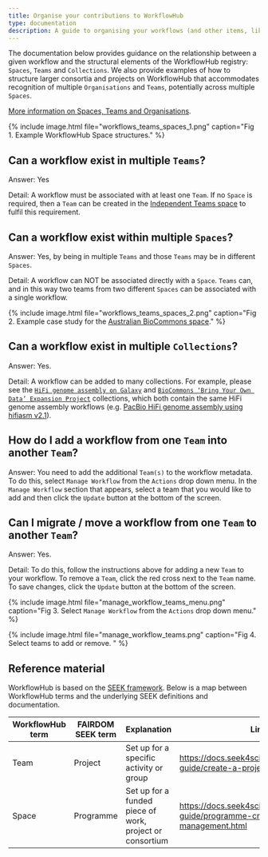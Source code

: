 ```yaml
---
title: Organise your contributions to WorkflowHub
type: documentation
description: A guide to organising your workflows (and other items, like documents, SOPs, publications) that you may want to add to WorkflowHub.
---
```


The documentation below provides guidance on the relationship between a given workflow and the structural elements of the WorkflowHub registry: `Spaces`, `Teams` and `Collections`. 
We also provide examples of how to structure larger consortia and projects on WorkflowHub that accommodates recognition of multiple `Organisations` and `Teams`, potentially across multiple `Spaces`.

[More information on Spaces, Teams and Organisations](https://about.workflowhub.eu/docs/space-team-organisation/).

{% include image.html file="workflows_teams_spaces_1.png" caption="Fig 1. Example WorkflowHub Space structures." %}

## Can a workflow exist in multiple `Teams`?

Answer: Yes

Detail: A workflow must be associated with at least one `Team`. If no `Space` is required, then a `Team` can be created in the [Independent Teams space](https://workflowhub.eu/programmes/3) to fulfil this requirement.

## Can a workflow exist within multiple `Spaces`?

Answer: Yes, by being in multiple `Teams` and those `Teams` may be in different `Spaces`.

Detail: A workflow can NOT be associated directly with a `Space`. `Teams` can, and in this way two teams from two different `Spaces` can be associated with a single workflow.

{% include image.html file="workflows_teams_spaces_2.png" caption="Fig 2. Example case study for the [Australian BioCommons space](https://workflowhub.eu/programmes/8)." %}

## Can a workflow exist in multiple `Collections`?

Answer: Yes.

Detail: A workflow can be added to many collections. For example, please see the [`HiFi genome assembly on Galaxy`](https://workflowhub.eu/collections/5) and [`BioCommons ‘Bring Your Own Data’ Expansion Project`](https://workflowhub.eu/collections/6) collections, which both contain the same HiFi genome assembly workflows (e.g. [PacBio HiFi genome assembly using hifiasm v2.1](https://doi.org/10.48546/WORKFLOWHUB.WORKFLOW.221.3)).

## How do I add a workflow from one `Team` into another `Team`?

Answer: You need to add the additional `Team(s)` to the workflow metadata. To do this, select `Manage Workflow` from the `Actions` drop down menu. In the `Manage Workflow` section that appears, select a team that you would like to add and then click the `Update` button at the bottom of the screen.

## Can I migrate / move a workflow from one `Team` to another `Team`?

Answer: Yes.

Detail: To do this, follow the instructions above for adding a new `Team` to your workflow. To remove a `Team`, click the red cross next to the `Team` name. To save changes, click the `Update` button at the bottom of the screen.

{% include image.html file="manage_workflow_teams_menu.png" caption="Fig 3. Select `Manage Workflow` from the `Actions` drop down menu." %}

{% include image.html file="manage_workflow_teams.png" caption="Fig 4. Select teams to add or remove. " %}

## Reference material

WorkflowHub is based on the [SEEK framework](https://docs.seek4science.org/). Below is a map between WorkflowHub terms and the underlying SEEK definitions and documentation.

|WorkflowHub term|FAIRDOM SEEK term|Explanation|Link|
|-----|-----|-----|-----|
|Team|Project|Set up for a specific activity or group|<https://docs.seek4science.org/help/user-guide/create-a-project.html>|
|Space|Programme|Set up for a funded piece of work, project or consortium|<https://docs.seek4science.org/help/user-guide/programme-creation-and-management.html>|


